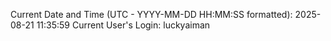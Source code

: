 Current Date and Time (UTC - YYYY-MM-DD HH:MM:SS formatted): 2025-08-21 11:35:59
Current User's Login: luckyaiman
